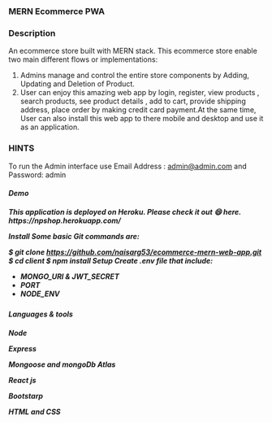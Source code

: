 <h3><b>MERN Ecommerce PWA</b></h3>

<h3><b>Description</b></h3>
An ecommerce store built with MERN stack. This ecommerce store enable two main different flows or implementations:

1) Admins manage and control the entire store components by Adding, Updating and Deletion of Product.
2) User can enjoy this amazing web app by login, register, view products , search products, see product details , add to cart, provide shipping address, place order by making credit card payment.At the same time, User can also install this web app to there mobile and desktop and use it as an application.

<h3><b>HINTS</b></h3>

To run the Admin interface use Email Address : admin@admin.com and Password: admin

<h5><b>Demo<b><h5>
This application is deployed on Heroku. Please check it out 😄 here.
https://npshop.herokuapp.com/

Install
Some basic Git commands are:

$ git clone https://github.com/naisarg53/ecommerce-mern-web-app.git
$ cd client
$ npm install
Setup
 Create .env file that include:

  * MONGO_URI & JWT_SECRET
  * PORT 
  * NODE_ENV

<h4><b>Languages & tools</b><h4>

Node

Express

Mongoose and mongoDb Atlas

React js

Bootstarp

HTML and CSS
